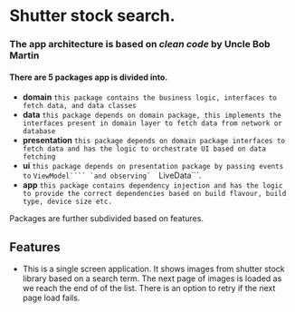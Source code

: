 # Shutter stock search.

### The app architecture is based on *clean code* by Uncle Bob Martin
#### There are 5 packages app is divided into.

* **domain**
`this package contains the business logic, interfaces to fetch data, and data classes`
* **data**
`this package depends on domain package, this implements the interfaces present in domain layer to fetch data from network or database`
* **presentation**
`this package depends on domain package interfaces to fetch data and has the logic to orchestrate UI based on data fetching`
* **ui**
`this package depends on presentation package by passing events to` ```ViewModel```` `and observing`  ```LiveData```. 
* **app**
`this package contains dependency injection and has the logic to provide the correct dependencies based on build flavour, build type, device size etc.`
   
Packages are further subdivided based on features.

## Features

* This is a single screen application. It shows images from shutter stock library based on a search term. The next page of images is loaded as we reach the end of of the list. There is an option to retry if the next page load fails. 
